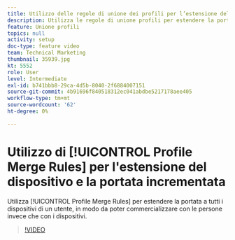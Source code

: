 ```yaml
---
title: Utilizzo delle regole di unione dei profili per l’estensione del dispositivo e la maggiore portata
description: Utilizza le regole di unione profili per estendere la portata a tutti i dispositivi di un utente, in modo da poter commercializzare con le persone invece che con i dispositivi.
feature: Unione profili
topics: null
activity: setup
doc-type: feature video
team: Technical Marketing
thumbnail: 35939.jpg
kt: 5552
role: User
level: Intermediate
exl-id: b741bbb8-29ca-4d5b-8040-2f6884007151
source-git-commit: 4b91696f840518312ec041abdbe5217178aee405
workflow-type: tm+mt
source-wordcount: '62'
ht-degree: 0%

---
```


# Utilizzo di [!UICONTROL Profile Merge Rules] per l&#39;estensione del dispositivo e la portata incrementata

Utilizza [!UICONTROL Profile Merge Rules] per estendere la portata a tutti i dispositivi di un utente, in modo da poter commercializzare con le persone invece che con i dispositivi.

>[!VIDEO](https://video.tv.adobe.com/v/35939/?quality=12&learn=on)
